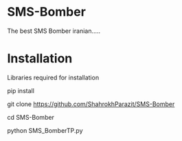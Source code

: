 # SMS-Bomber
The best SMS Bomber iranian.....

# Installation

Libraries required for installation



pip install

git clone https://github.com/ShahrokhParazit/SMS-Bomber

cd SMS-Bomber

python SMS_BomberTP.py


